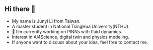## Hi there 👋
- My name is Junyi Li from Taiwan.
- A master student in National TsingHua University(NTHU).
- 🔭 I’m currently working on PINNs with fluid dynamics.
- Interest in AI4Science, digital twin and physics modeling.
- If anyone want to discuss about your idea, feel free to contact me.

<!--
**latteine1217/latteine1217** is a ✨ _special_ ✨ repository because its `README.md` (this file) appears on your GitHub profile.

Here are some ideas to get you started:

- 🔭 I’m currently working on ...
- 🌱 I’m currently learning ...
- 👯 I’m looking to collaborate on ...
- 🤔 I’m looking for help with ...
- 💬 Ask me about ...
- 📫 How to reach me: ...
- 😄 Pronouns: ...
- ⚡ Fun fact: ...
-->
